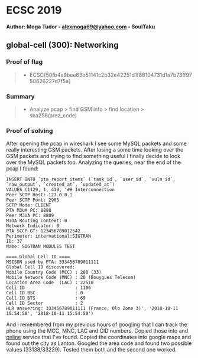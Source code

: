 
# ECSC 2019
**Author: Moga Tudor - alexmoga69@yahoo.com - SoulTaku**

## global-cell (300): Networking

### Proof of flag
>* ECSC{50fb4a9bee63b51141c2b32e42251d1f88104731d1a7b73ff9750626227d7f5a}

### Summary
>* Analyze pcap > find GSM info > find location > sha256(area_code)

### Proof of solving

After opening the pcap in wireshark I see some MySQL packets and some really interesting GSM packets. After losing a some time looking over the GSM packets and trying to find something useful I finally decide to look over the MySQL packets too.
Analyzing the queries, near the end of the pcap I found:
```MySQL
INSERT INTO `pta_report_items` (`task_id`, `user_id`, `vuln_id`, `raw_output`, `created_at`, `updated_at`)
VALUES (1129, 1, 419, '## Interconnection
Peer SCTP Host: 127.0.0.1
Peer SCTP Port: 2905
SCTP Mode: CLIENT
PTA M3UA PC: 8888
Peer M3UA PC: 8889
M3UA Routing Context: 0
Network Indicator: 0
PTA SCCP GT: 123456789012542
Perimeter: international:SIGTRAN
ID: 37
Name: SIGTRAN MODULES TEST

==== Global Cell ID ====
MSISDN used by PTA: 333456789011111
Global Cell ID discovered:
Mobile Country Code (MCC) : 208 (33)
Mobile Network Code (MNC) : 20 (Bouygues Telecom)
Location Area Code  (LAC) : 22510
Cell ID                   : 1106
Cell ID BSC               : 0
Cell ID BTS               : 69
Cell ID Sector            : 2
HLR answering: 333456789011111 (France, Olo Zone 3)', '2018-10-11 15:54:50', '2018-10-11 15:54:50')
```
And i remembered from my previous hours of googling that I can track the phone using the MCC, MNC, LAC and CID numbers. Copied those into and [online](http://www.cell2gps.com/) service that I've found. Copied the coordinates into google maps and found out the city as Lanton. Googled the area code and found two possible values (33138/33229). Tested them both and the second one worked.
